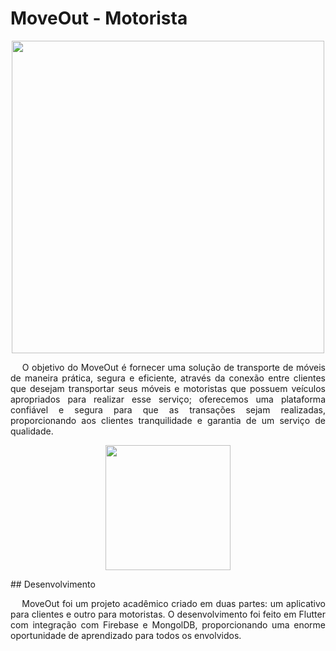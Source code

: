 # MoveOut - Motorista

<p align="center">
  <img src="https://github.com/user-attachments/assets/77d6b20e-9fa1-46c8-805b-73bbefc05f24" width="500"/>
</p>

<p align="justify">
&nbsp;&nbsp;&nbsp;&nbsp;O objetivo do MoveOut é fornecer uma solução de transporte de móveis de maneira prática, segura e eficiente, através da conexão entre clientes que desejam transportar seus móveis e motoristas que possuem veículos apropriados para realizar esse serviço; oferecemos uma plataforma confiável e segura para que as transações sejam realizadas, proporcionando aos clientes tranquilidade e garantia de um serviço de qualidade.
</p>
<p align="center">
<img src="https://github.com/user-attachments/assets/2893f339-1391-4909-8aa9-fbb930f998ad" width="200">
</p>
## Desenvolvimento

<p align="justify">
&nbsp;&nbsp;&nbsp;&nbsp;MoveOut foi um projeto acadêmico criado em duas partes: um aplicativo para clientes e outro para motoristas. O desenvolvimento foi feito em Flutter com integração com Firebase e MongolDB, proporcionando uma enorme oportunidade de aprendizado para todos os envolvidos.
</p>

